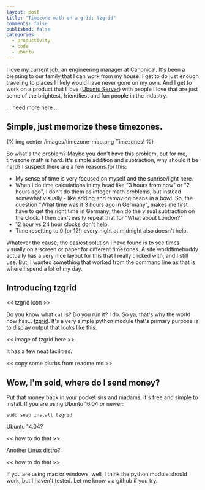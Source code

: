 ```yaml
---
layout: post
title: "Timezone math on a grid: tzgrid"
comments: false
published: false
categories:
  - productivity
  - code
  - ubuntu
---
```



I love my [current job][1], an engineering manager at [Canonical][2].
It's been a blessing to our family that I can work from my house.  I get
to do just enough traveling to places I likely would have never gone on
my own.  And I get to work on a product that I love ([Ubuntu Server][3])
with people I love that are just some of the brightest, friendliest and
fun people in the industry.

... need more here ...

Simple, just memorize these timezones.
-----------

{% img center /images/timezone-map.png Timezones! %}


So what's the problem?  Maybe you don't have this problem, but for me,
timezone math is hard.  It's simple addition and subtraction, why should
it be hard?   I suspect there are a few reasons for this:

 * My sense of time is very focused on myself and the sunrise/light
   here.
 * When I do time calculations in my head like "3 hours from now" or "2
   hours ago", I don't do them as integer math problems, but instead
   somewhat visually - like adding and removing beans in a bowl.  So,
   the question "What time was it 3 hours ago in Germany", makes me
   first have to get the right time in Germany, then do the visual
   subtraction on the clock.  I then can't easily repeat that for "What
   about London?"
 * 12 hour vs 24 hour clocks don't help.
 * Time resetting to 0 (or 12!) every night at midnight also doesn't
   help.

Whatever the cause, the easiest solution I have found is to see times
visually on a screen or paper for different timezones.  A site
worldtimebuddy actually has a very nice layout for this that I really
clicked with, and I still use.  But, I wanted something that worked from
the command line as that is where I spend a lot of my day.

Introducing tzgrid
-----------

<< tzgrid icon >>


Do you know what `cal` is?  Do you run it?  I do.  So ya, that's why the
world now has...  [tzgrid][4].  It's a very simple python module that's
primary purpose is to display output that looks like this:

<< image of tzgrid here >>

It has a few neat facilities:

<< copy some blurbs from readme.md >>


Wow, I'm sold, where do I send money?
-------

Put that money back in your pocket sirs and madams, it's free and simple
to install.  If you are using Ubuntu 16.04 or newer:

    sudo snap install tzgrid

Ubuntu 14.04?

<< how to do that >>

Another Linux distro?

<< how to do that >>

If you are using mac or windows, well, I think the python module should
work, but I haven't tested.  Let me know via github if you try.



[1]: https://www.linkedin.com/in/david-britton-6b88818/
[2]: https://canonical.com/
[3]: https://ubuntu.com/server
[4]: https://github.com/dpb1/tzgrid


